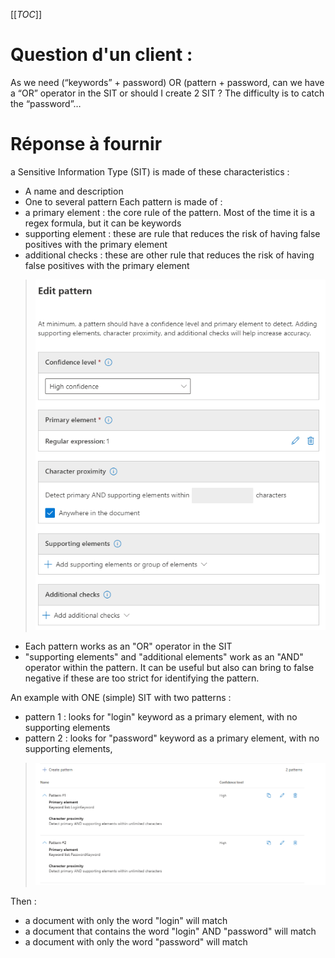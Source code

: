 [[_TOC_]]

# Question d'un client :
As we need (“keywords” + password) OR (pattern + password, can we have a “OR” operator in the SIT or should I create 2 SIT ?
The difficulty is to catch the “password”…

# Réponse à fournir
a Sensitive Information Type (SIT) is made of these characteristics : 
- A name and description
- One to several pattern
Each pattern is made of : 
- a primary element : the core rule of the pattern. Most of the time it is a regex formula, but it can be keywords
- supporting element : these are rule that reduces the risk of having false positives with the primary element
- additional checks : these are other rule that reduces the risk of having false positives with the primary element
>![SIT-1.png](/.attachments/SIT-1-823535fe-4ce7-4e2e-aa76-dad2ad805f87.png) 

- Each pattern works as an "OR" operator in the SIT
- "supporting elements" and "additional elements" work as an "AND" operator within the pattern. 
It can be useful but also can bring to false negative if these are too strict for identifying the pattern.

An example with ONE (simple) SIT with two patterns :
- pattern 1 : looks for "login" keyword as a primary element, with no supporting elements
- pattern 2 : looks for "password" keyword as a primary element, with no supporting elements,
>![SIT-2.png](/.attachments/SIT-2-4f253d6c-fc2c-47e6-a9b7-0160dae76a1f.png)

Then : 
- a document with only the word "login" will match
- a document that contains the word "login" AND "password" will match
- a document with only the word "password" will match